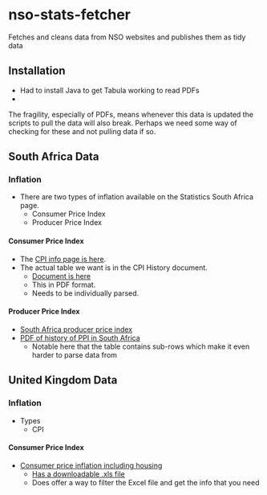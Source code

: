 # nso-stats-fetcher
Fetches and cleans data from NSO websites and publishes them as tidy data

## Installation 
- Had to install Java to get Tabula working to read PDFs
- 

The fragility, especially of PDFs, means whenever this data is updated the scripts to pull the data will also break. Perhaps we need some way of checking for these and not pulling data if so. 

## South Africa Data
### Inflation 
- There are two types of inflation available on the Statistics South Africa page. 
  - Consumer Price Index
  - Producer Price Index 

#### Consumer Price Index
- The [CPI info page is here](http://www.statssa.gov.za/?page_id=1854&PPN=P0141). 
- The actual table we want is in the CPI History document. 
  - [Document is here](http://www.statssa.gov.za/publications/P0141/CPIHistory.pdf)
  - This in PDF format. 
  - Needs to be individually parsed. 

#### Producer Price Index
- [South Africa producer price index](http://www.statssa.gov.za/?page_id=1854&PPN=P0142.1)
- [PDF of history of PPI in South Africa](http://www.statssa.gov.za/publications/P01421/Final_manufactured_goods.pdf)
  - Notable here that the table contains sub-rows which make it even harder to parse data from

## United Kingdom Data
### Inflation
- Types
  - CPI

#### Consumer Price Index
- [Consumer price inflation including housing](https://www.ons.gov.uk/economy/inflationandpriceindices/timeseries/l55o/mm23)
  - [Has a downloadable .xls file](https://www.ons.gov.uk/generator?format=xls&uri=/economy/inflationandpriceindices/timeseries/l55o/mm23)
  - Does offer a way to filter the Excel file and get the info that you need
